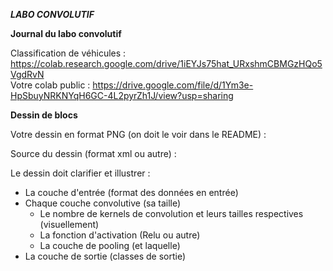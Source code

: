 ***LABO CONVOLUTIF***  

**Journal du labo convolutif**  

Classification de véhicules : https://colab.research.google.com/drive/1iEYJs75hat_URxshmCBMGzHQo5VgdRvN  
Votre colab public : https://drive.google.com/file/d/1Ym3e-HpSbuyNRKNYqH6GC-4L2pyrZh1J/view?usp=sharing

**Dessin de blocs**

Votre dessin en format PNG (on doit le voir dans le README) :  

Source du dessin (format xml ou autre) :  

Le dessin doit clarifier et illustrer :   
- La couche d'entrée (format des données en entrée)  
- Chaque couche convolutive (sa taille)  
  -  Le nombre de kernels de convolution et leurs tailles respectives (visuellement)  
  -  La fonction d'activation (Relu ou autre)  
  -  La couche de pooling (et laquelle)  
- La couche de sortie (classes de sortie)  